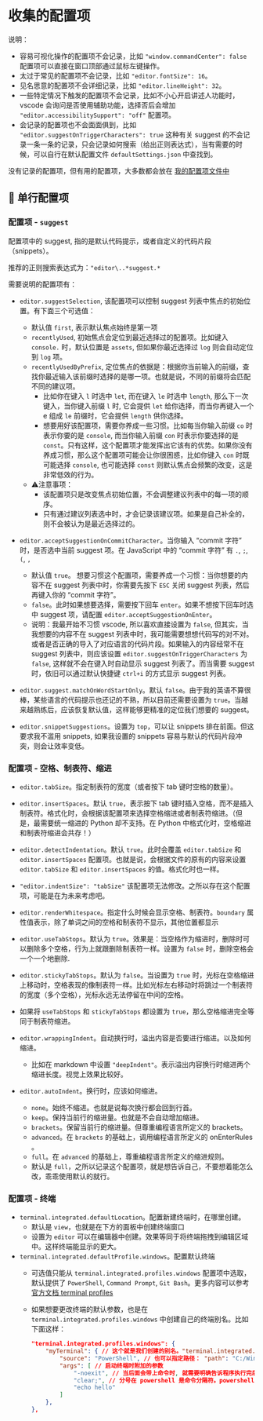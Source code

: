 # 收集的配置项

说明：

- 容易可视化操作的配置项不会记录，比如 `"window.commandCenter": false` 配置项可以直接在窗口顶部通过鼠标左键操作。
- 太过于常见的配置项不会记录，比如 `"editor.fontSize": 16`。
- 见名思意的配置项不会详细记录，比如 `"editor.lineHeight": 32`。
- 一些特定情况下触发的配置项不会记录，比如不小心开启讲述人功能时，vscode 会询问是否使用辅助功能，选择否后会增加 `"editor.accessibilitySupport": "off"` 配置项。
- 会记录的配置项也不会面面俱到，比如 `"editor.suggestOnTriggerCharacters": true` 这种有关 suggest 的不会记录一条一条的记录，只会记录如何搜索（给出正则表达式），当有需要的时候，可以自行在默认配置文件 `defaultSettings.json` 中查找到。

没有记录的配置项，但有用的配置项，大多数都会放在 [我的配置项文件中](../backup/settings.json)

## 🍕 单行配置项

### 配置项 - `suggest`

配置项中的 suggest, 指的是默认代码提示，或者自定义的代码片段（snippets）。

推荐的正则搜索表达式为：`"editor\..*suggest.*`

需要说明的配置项有：

- `editor.suggestSelection`, 该配置项可以控制 suggest 列表中焦点的初始位置。有下面三个可选值：
    - 默认值 `first`, 表示默认焦点始终是第一项
    - `recentlyUsed`, 初始焦点会定位到最近选择过的配置项。比如键入 `console.` 时，默认位置是 `assets`, 但如果你最近选择过 `log` 则会自动定位到 `log` 项。
    - `recentlyUsedByPrefix`, 定位焦点的依据是：根据你当前输入的前缀，查找你最近输入该前缀时选择的是哪一项。也就是说，不同的前缀将会匹配不同的建议项。
        - 比如你在键入 `l` 时选中 `let`, 而在键入 `le` 时选中 `length`, 那么下一次键入，当你键入前缀 `l` 时, 它会提供 `let` 给你选择，而当你再键入一个 e 组成 `le` 前缀时，它会提供 `length` 供你选择。
        - 想要用好该配置项，需要你养成一些习惯。比如每当你输入前缀 `co` 时表示你要的是 `console`, 而当你输入前缀 `con` 时表示你要选择的是 `const`。只有这样，这个配置项才能发挥出它该有的优势。如果你没有养成习惯，那么这个配置项可能会让你很困惑，比如你键入 `con` 时既可能选择 `console`, 也可能选择 `const` 则默认焦点会频繁的改变，这是非常低效的行为。
    - ⚠️注意事项：
        - 该配置项只是改变焦点初始位置，不会调整建议列表中的每一项的顺序。
        - 只有通过建议列表选中时，才会记录该建议项。如果是自己补全的，则不会被认为是最近选择过的。

- `editor.acceptSuggestionOnCommitCharacter`。当你输入 “commit 字符” 时，是否选中当前 suggest 项。在 JavaScript 中的 “commit 字符” 有 `.`,  `;`, `(`, `,`
    - 默认值 `true`。 想要习惯这个配置项，需要养成一个习惯：当你想要的内容不在 suggest 列表中时，你需要先按下 `ESC` 关闭 suggest 列表，然后再键入你的 “commit 字符”。
    - `false`。此时如果想要选择，需要按下回车 `enter`。如果不想按下回车时选中 suggest 项，请配置 `editor.acceptSuggestionOnEnter`。
    - 说明：我最开始不习惯 vscode, 所以喜欢直接设置为 `false`, 但其实，当我想要的内容不在 suggest 列表中时，我可能需要想想代码写的对不对。或者是否正确的导入了对应语言的代码片段。如果输入的内容经常不在 suggest 列表中，则应该设置 `editor.suggestOnTriggerCharacters` 为 `false`, 这样就不会在键入时自动显示 suggest 列表了。而当需要 suggest 时，依旧可以通过默认快捷键 `ctrl+i` 的方式显示 suggest 列表。

- `editor.suggest.matchOnWordStartOnly`。默认 `false`。由于我的英语不算很棒，某些语言的代码提示也还记的不熟，所以目前还需要设置为 `true`。当越来越熟练后，应该恢复默认值，这样能够更精准的定位我们想要的 suggest。

- `editor.snippetSuggestions`。设置为 `top`，可以让 snippets 排在前面。但这要求我不滥用 snippets, 如果我设置的 snippets 容易与默认的代码片段冲突，则会让效率变低。

### 配置项 - 空格、制表符、缩进

- `editor.tabSize`。指定制表符的宽度（或者按下 tab 键时空格的数量）。

- `editor.insertSpaces`。默认 `true`，表示按下 tab 键时插入空格，而不是插入制表符。格式化时，会根据该配置项来选择空格缩进或者制表符缩进。（但是，最需要统一缩进的 Python 却不支持。在 Python 中格式化时，空格缩进和制表符缩进会共存！）

- `editor.detectIndentation`。默认 `true`。此时会覆盖 `editor.tabSize` 和 `editor.insertSpaces` 配置项。也就是说，会根据文件的原有的内容来设置 `editor.tabSize` 和 `editor.insertSpaces` 的值。格式化时也一样。

- `"editor.indentSize": "tabSize"` 该配置项无法修改。之所以存在这个配置项，可能是在为未来考虑吧。

- `editor.renderWhitespace`。指定什么时候会显示空格、制表符。`boundary` 属性值表示，除了单词之间的空格和制表符不显示，其他位置都显示

- `editor.useTabStops`。默认为 `true`。效果是：当空格作为缩进时，删除时可以删除多个空格，行为上就跟删除制表符一样。设置为 `false` 时，删除空格会一个一个地删除.

- `editor.stickyTabStops`。默认为 `false`。当设置为 `true` 时，光标在空格缩进上移动时，空格表现的像制表符一样。比如光标左右移动时将跳过一个制表符的宽度（多个空格），光标永远无法停留在中间的空格。

- 如果将 `useTabStops` 和 `stickyTabStops` 都设置为 `true`，那么空格缩进完全等同于制表符缩进。

- `editor.wrappingIndent`。自动换行时，溢出内容是否要进行缩进。以及如何缩进。
    - 比如在 markdown 中设置 `"deepIndent"`。表示溢出内容换行时缩进两个缩进长度。视觉上效果比较好。

- `editor.autoIndent`。换行时，应该如何缩进。
    - `none`。始终不缩进。也就是说每次换行都会回到行首。
    - `keep`。保持当前行的缩进量。也就是不会自动增加缩进。
    - `brackets`。保留当前行的缩进量。但尊重编程语言所定义的 brackets。
    - `advanced`。在 `brackets` 的基础上，调用编程语言所定义的 onEnterRules 。
    - `full`。在 `advanced` 的基础上，尊重编程语言所定义的缩进规则。
    - 默认是 `full`，之所以记录这个配置项，就是想告诉自己，不要想着能怎么改，乖乖使用默认的就行。

### 配置项 - 终端

- `terminal.integrated.defaultLocation`。配置新建终端时，在哪里创建。
    - 默认是 `view`，也就是在下方的面板中创建终端窗口
    - 设置为 `editor` 可以在编辑器中创建。效果等同于将终端拖拽到编辑区域中。这样终端能显示的更大。
- `terminal.integrated.defaultProfile.windows`。配置默认终端
    - 可选值只能从 `terminal.integrated.profiles.windows` 配置项中选取，默认提供了 `PowerShell`, `Command Prompt`, `Git Bash`。更多内容可以参考[官方文档 terminal profiles](https://code.visualstudio.com/docs/terminal/profiles)
    - 如果想要更改终端的默认参数，也是在 `terminal.integrated.profiles.windows` 中创建自己的终端别名。比如下面这样：

        ```json
        "terminal.integrated.profiles.windows": {
            "myTerminal": { // 这个就是我们创建的别名。"terminal.integrated.defaultProfile.windows": "myTerminal",
                "source": "PowerShell", // 也可以指定路径： "path": "C:/Windows/System32/WindowsPowerShell/v1.0/powershell.exe",
                "args": [ // 启动终端时附加的参数
                    "-noexit", // 当后面会带上命令时, 就需要明确告诉程序执行完后 "不要退出"
                    "clear;", // 分号在 powershell 是命令分隔符。powershell 中没有 &&
                    "echo hello"
                ]
            },
        },
        ```
